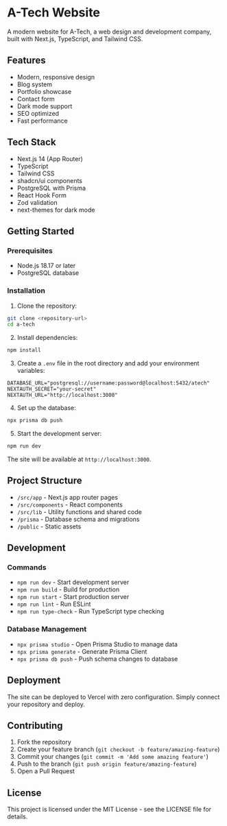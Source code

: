 # A-Tech Website

A modern website for A-Tech, a web design and development company, built with Next.js, TypeScript, and Tailwind CSS.

## Features

- Modern, responsive design
- Blog system
- Portfolio showcase
- Contact form
- Dark mode support
- SEO optimized
- Fast performance

## Tech Stack

- Next.js 14 (App Router)
- TypeScript
- Tailwind CSS
- shadcn/ui components
- PostgreSQL with Prisma
- React Hook Form
- Zod validation
- next-themes for dark mode

## Getting Started

### Prerequisites

- Node.js 18.17 or later
- PostgreSQL database

### Installation

1. Clone the repository:
```bash
git clone <repository-url>
cd a-tech
```

2. Install dependencies:
```bash
npm install
```

3. Create a `.env` file in the root directory and add your environment variables:
```env
DATABASE_URL="postgresql://username:password@localhost:5432/atech"
NEXTAUTH_SECRET="your-secret"
NEXTAUTH_URL="http://localhost:3000"
```

4. Set up the database:
```bash
npx prisma db push
```

5. Start the development server:
```bash
npm run dev
```

The site will be available at `http://localhost:3000`.

## Project Structure

- `/src/app` - Next.js app router pages
- `/src/components` - React components
- `/src/lib` - Utility functions and shared code
- `/prisma` - Database schema and migrations
- `/public` - Static assets

## Development

### Commands

- `npm run dev` - Start development server
- `npm run build` - Build for production
- `npm run start` - Start production server
- `npm run lint` - Run ESLint
- `npm run type-check` - Run TypeScript type checking

### Database Management

- `npx prisma studio` - Open Prisma Studio to manage data
- `npx prisma generate` - Generate Prisma Client
- `npx prisma db push` - Push schema changes to database

## Deployment

The site can be deployed to Vercel with zero configuration. Simply connect your repository and deploy.

## Contributing

1. Fork the repository
2. Create your feature branch (`git checkout -b feature/amazing-feature`)
3. Commit your changes (`git commit -m 'Add some amazing feature'`)
4. Push to the branch (`git push origin feature/amazing-feature`)
5. Open a Pull Request

## License

This project is licensed under the MIT License - see the LICENSE file for details.
